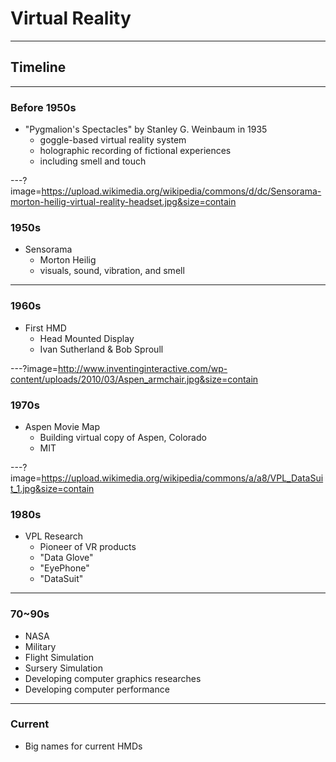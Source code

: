# Virtual Reality

---

## Timeline

---

### Before 1950s

- "Pygmalion's Spectacles" by Stanley G. Weinbaum in 1935
    - goggle-based virtual reality system
    - holographic recording of fictional experiences
    - including smell and touch

---?image=https://upload.wikimedia.org/wikipedia/commons/d/dc/Sensorama-morton-heilig-virtual-reality-headset.jpg&size=contain

### 1950s

- Sensorama
    - Morton Heilig
    - visuals, sound, vibration, and smell

---

### 1960s

- First HMD
    - Head Mounted Display
    - Ivan Sutherland & Bob Sproull

---?image=http://www.inventinginteractive.com/wp-content/uploads/2010/03/Aspen_armchair.jpg&size=contain

### 1970s

- Aspen Movie Map
    - Building virtual copy of Aspen, Colorado
    - MIT

---?image=https://upload.wikimedia.org/wikipedia/commons/a/a8/VPL_DataSuit_1.jpg&size=contain

### 1980s

- VPL Research
    - Pioneer of VR products
    - "Data Glove"
    - "EyePhone"
    - "DataSuit"

---

### 70~90s

- NASA
- Military
- Flight Simulation
- Sursery Simulation
- Developing computer graphics researches
- Developing computer performance

---

### Current

- Big names for current HMDs
